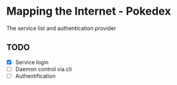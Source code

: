 # Mapping the Internet - Pokedex
The service list and authentication provider

## TODO
- [x] Service login
- [ ] Daemon control via cli
- [ ] Authentification

